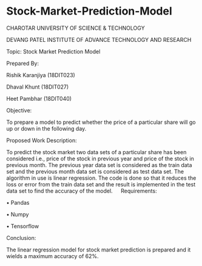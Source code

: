 # Stock-Market-Prediction-Model

CHAROTAR UNIVERSITY OF SCIENCE & TECHNOLOGY

DEVANG PATEL INSTITUTE OF ADVANCE TECHNOLOGY AND RESEARCH
	 
Topic: Stock Market Prediction Model

Prepared By: 

Rishik Karanjiya (18DIT023)

Dhaval Khunt (18DIT027)

Heet Pambhar (18DIT040)

Objective:

To prepare a model to predict whether the price of a particular share will go up or down in the following day.

Proposed Work Description:

To predict the stock market two data sets of a particular share has been considered i.e., price of the stock in previous year and price of the stock in previous month. The previous year data set is considered as the train data set and the previous month data set is considered as test data set. 
The algorithm in use is linear regression. The code is done so that it reduces the loss or error from the train data set and the result is implemented in the test data set to find the accuracy of the model.
 
Requirements:

•	Pandas

•	Numpy

•	Tensorflow

Conclusion:

The linear regression model for stock market prediction is prepared and it wields a maximum accuracy of 62%. 


